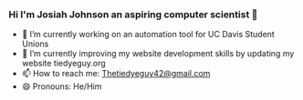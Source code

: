 ###  Hi I'm Josiah Johnson an aspiring computer scientist  👋


- 🔭 I’m currently working on an automation tool for UC Davis Student Unions
- 🌱 I’m currently improving my website development skills by updating my website tiedyeguy.org
- 📫 How to reach me: Thetiedyeguy42@gmail.com
- 😄 Pronouns: He/Him

